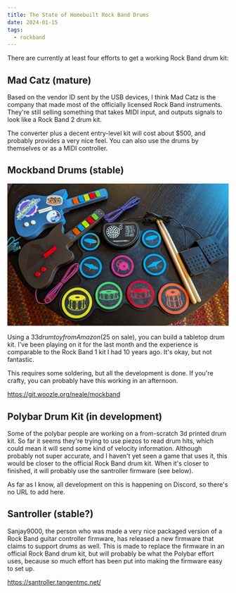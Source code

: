 ```yaml
---
title: The State of Homebuilt Rock Band Drums
date: 2024-01-15
tags:
  - rockband
---
```


There are currently at least four efforts to get a working Rock Band drum kit:

## Mad Catz (mature)

Based on the vendor ID sent by the USB devices,
I think Mad Catz is the company that made most of the
officially licensed Rock Band instruments.
They're still selling something that takes MIDI input,
and outputs signals to look like a Rock Band 2 drum kit.

The converter plus a decent entry-level kit will cost about $500,
and probably provides a very nice feel.
You can also use the drums by themselves or as a MIDI controller.


## Mockband Drums (stable)

![mockband drums and guitars](mockband.jpg)

Using a $33 drum toy from Amazon ($25 on sale),
you can build a tabletop drum kit.
I've been playing on it for the last month
and the experience is comparable to the Rock Band 1 kit I had 10 years ago.
It's okay, but not fantastic.

This requires some soldering,
but all the development is done.
If you're crafty,
you can probably have this working in an afternoon.

https://git.woozle.org/neale/mockband


## Polybar Drum Kit (in development)

Some of the polybar people are working on a from-scratch 3d printed drum kit.
So far it seems they're trying to use piezos to read drum hits,
which could mean it will send some kind of velocity information.
Although probably not super accurate,
and I haven't yet seen a game that uses it,
this would be closer to the official Rock Band drum kit.
When it's closer to finished,
it will probably use the santroller firmware
(see below).

As far as I know,
all development on this is happening on Discord,
so there's no URL to add here.


## Santroller (stable?)

Sanjay9000,
the person who was made a very nice packaged version of a Rock Band guitar controller firmware,
has released a new firmware that claims to support drums as well.
This is made to replace the firmware in an official Rock Band drum kit,
but will probably be what the Polybar effort uses,
because so much effort has been put into making the firmware easy to set up.

https://santroller.tangentmc.net/
